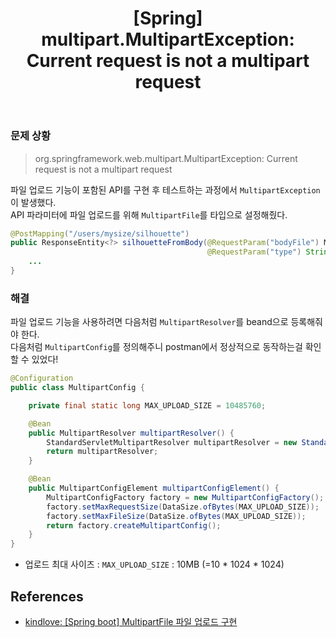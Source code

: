 ﻿---
toc: true
title:  "[Spring] multipart.MultipartException: Current request is not a multipart request"
last_modified_at:   2023-09-19
categories : Project
excerpt: ""
image: ""
sitemap :
  changefreq : weekly
  priority : 1.0
use_math: true
published: true
---

### 문제 상황
> org.springframework.web.multipart.MultipartException: Current request is not a multipart request

파일 업로드 기능이 포함된 API를 구현 후 테스트하는 과정에서 `MultipartException`이 발생했다.<br>
API 파라미터에 파일 업로드를 위해 `MultipartFile`를 타입으로 설정해줬다.<br>
```java
@PostMapping("/users/mysize/silhouette")
public ResponseEntity<?> silhouetteFromBody(@RequestParam("bodyFile") MultipartFile bodyFile,
                                            @RequestParam("type") String type) {
    ...
}
```

### 해결
파일 업로드 기능을 사용하려면 다음처럼 `MultipartResolver`를 beand으로 등록해줘야 한다.<br>
다음처럼 `MultipartConfig`를 정의해주니 postman에서 정상적으로 동작하는걸 확인할 수 있었다!<br>
```java
@Configuration
public class MultipartConfig {

    private final static long MAX_UPLOAD_SIZE = 10485760;

    @Bean
    public MultipartResolver multipartResolver() {
        StandardServletMultipartResolver multipartResolver = new StandardServletMultipartResolver();
        return multipartResolver;
    }

    @Bean
    public MultipartConfigElement multipartConfigElement() {
        MultipartConfigFactory factory = new MultipartConfigFactory();
        factory.setMaxRequestSize(DataSize.ofBytes(MAX_UPLOAD_SIZE));
        factory.setMaxFileSize(DataSize.ofBytes(MAX_UPLOAD_SIZE));
        return factory.createMultipartConfig();
    }
}
```
- 업로드 최대 사이즈 : `MAX_UPLOAD_SIZE` : 10MB (=10 * 1024 * 1024)

## References
- [kindlove: [Spring boot] MultipartFile 파일 업로드 구현](https://kindloveit.tistory.com/112)